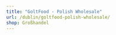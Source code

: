 ```yaml
---
title: "GoltFood - Polish Wholesale"
url: /dublin/goltfood-polish-wholesale/
shop: Großhandel
---
```


